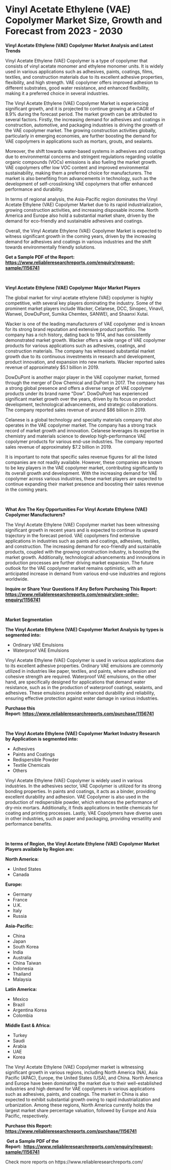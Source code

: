 <p><h1>Vinyl Acetate Ethylene (VAE) Copolymer Market Size, Growth and Forecast from 2023 - 2030</h1></p><p><strong>Vinyl Acetate Ethylene (VAE) Copolymer Market Analysis and Latest Trends</strong></p>
<p><p>Vinyl Acetate Ethylene (VAE) Copolymer is a type of copolymer that consists of vinyl acetate monomer and ethylene monomer units. It is widely used in various applications such as adhesives, paints, coatings, films, textiles, and construction materials due to its excellent adhesive properties, flexibility, and high strength. VAE copolymer offers improved adhesion to different substrates, good water resistance, and enhanced flexibility, making it a preferred choice in several industries.</p><p>The Vinyl Acetate Ethylene (VAE) Copolymer Market is experiencing significant growth, and it is projected to continue growing at a CAGR of 8.9% during the forecast period. The market growth can be attributed to several factors. Firstly, the increasing demand for adhesives and coatings in construction, automotive, and packaging industries is driving the growth of the VAE copolymer market. The growing construction activities globally, particularly in emerging economies, are further boosting the demand for VAE copolymers in applications such as mortars, grouts, and sealants.</p><p>Moreover, the shift towards water-based systems in adhesives and coatings due to environmental concerns and stringent regulations regarding volatile organic compounds (VOCs) emissions is also fueling the market growth. VAE copolymers offer low VOC content and improved environmental sustainability, making them a preferred choice for manufacturers. The market is also benefiting from advancements in technology, such as the development of self-crosslinking VAE copolymers that offer enhanced performance and durability.</p><p>In terms of regional analysis, the Asia-Pacific region dominates the Vinyl Acetate Ethylene (VAE) Copolymer Market due to its rapid industrialization, growing construction activities, and increasing disposable income. North America and Europe also hold a substantial market share, driven by the demand for eco-friendly and sustainable adhesives and coatings.</p><p>Overall, the Vinyl Acetate Ethylene (VAE) Copolymer Market is expected to witness significant growth in the coming years, driven by the increasing demand for adhesives and coatings in various industries and the shift towards environmentally friendly solutions.</p></p>
<p><strong>Get a Sample PDF of the Report:&nbsp; <a href="https://www.reliableresearchreports.com/enquiry/request-sample/1156741">https://www.reliableresearchreports.com/enquiry/request-sample/1156741</a></strong></p>
<p>&nbsp;</p>
<p><strong>Vinyl Acetate Ethylene (VAE) Copolymer Major Market Players</strong></p>
<p><p>The global market for vinyl acetate ethylene (VAE) copolymer is highly competitive, with several key players dominating the industry. Some of the prominent market players include Wacker, Celanese, DCC, Sinopec, Vinavil, Wanwei, DowDuPont, Sumika Chemtex, SANWEI, and Shaanxi Xutai.</p><p>Wacker is one of the leading manufacturers of VAE copolymer and is known for its strong brand reputation and extensive product portfolio. The company has a rich history, dating back to 1914, and has consistently demonstrated market growth. Wacker offers a wide range of VAE copolymer products for various applications such as adhesives, coatings, and construction materials. The company has witnessed substantial market growth due to its continuous investments in research and development, product innovation, and expansion into new markets. Wacker reported sales revenue of approximately $5.1 billion in 2019.</p><p>DowDuPont is another major player in the VAE copolymer market, formed through the merger of Dow Chemical and DuPont in 2017. The company has a strong global presence and offers a diverse range of VAE copolymer products under its brand name "Dow". DowDuPont has experienced significant market growth over the years, driven by its focus on product development, technological advancements, and strategic collaborations. The company reported sales revenue of around $86 billion in 2019.</p><p>Celanese is a global technology and specialty materials company that also operates in the VAE copolymer market. The company has a strong track record of market growth and innovation. Celanese leverages its expertise in chemistry and materials science to develop high-performance VAE copolymer products for various end-use industries. The company reported sales revenue of approximately $7.2 billion in 2019.</p><p>It is important to note that specific sales revenue figures for all the listed companies are not readily available. However, these companies are known to be key players in the VAE copolymer market, contributing significantly to its overall growth and development. With the increasing demand for VAE copolymer across various industries, these market players are expected to continue expanding their market presence and boosting their sales revenue in the coming years.</p></p>
<p>&nbsp;</p>
<p><strong>What Are The Key Opportunities For Vinyl Acetate Ethylene (VAE) Copolymer Manufacturers?</strong></p>
<p><p>The Vinyl Acetate Ethylene (VAE) Copolymer market has been witnessing significant growth in recent years and is expected to continue its upward trajectory in the forecast period. VAE copolymers find extensive applications in industries such as paints and coatings, adhesives, textiles, and construction. The increasing demand for eco-friendly and sustainable products, coupled with the growing construction industry, is boosting the market growth. Additionally, technological advancements and innovations in production processes are further driving market expansion. The future outlook for the VAE copolymer market remains optimistic, with an anticipated increase in demand from various end-use industries and regions worldwide.</p></p>
<p><strong>Inquire or Share Your Questions If Any Before Purchasing This Report: <a href="https://www.reliableresearchreports.com/enquiry/pre-order-enquiry/1156741">https://www.reliableresearchreports.com/enquiry/pre-order-enquiry/1156741</a></strong></p>
<p>&nbsp;</p>
<p><strong>Market Segmentation</strong></p>
<p><strong>The Vinyl Acetate Ethylene (VAE) Copolymer Market Analysis by types is segmented into:</strong></p>
<p><ul><li>Ordinary VAE Emulsions</li><li>Waterproof VAE Emulsions</li></ul></p>
<p><p>Vinyl Acetate Ethylene (VAE) Copolymer is used in various applications due to its excellent adhesive properties. Ordinary VAE emulsions are commonly utilized in industries like paper, textiles, and paints, where adhesion and cohesive strength are required. Waterproof VAE emulsions, on the other hand, are specifically designed for applications that demand water resistance, such as in the production of waterproof coatings, sealants, and adhesives. These emulsions provide enhanced durability and reliability, ensuring effective protection against water damage in various industries.</p></p>
<p><strong>Purchase this Report:&nbsp;<a href="https://www.reliableresearchreports.com/purchase/1156741">https://www.reliableresearchreports.com/purchase/1156741</a></strong></p>
<p>&nbsp;</p>
<p><strong>The Vinyl Acetate Ethylene (VAE) Copolymer Market Industry Research by Application is segmented into:</strong></p>
<p><ul><li>Adhesives</li><li>Paints and Coatings</li><li>Redispersible Powder</li><li>Textile Chemicals</li><li>Others</li></ul></p>
<p><p>Vinyl Acetate Ethylene (VAE) Copolymer is widely used in various industries. In the adhesives sector, VAE Copolymer is utilized for its strong bonding properties. In paints and coatings, it acts as a binder, providing excellent durability and adhesion. VAE Copolymer is also used in the production of redispersible powder, which enhances the performance of dry-mix mortars. Additionally, it finds applications in textile chemicals for coating and printing processes. Lastly, VAE Copolymers have diverse uses in other industries, such as paper and packaging, providing versatility and performance benefits.</p></p>
<p>&nbsp;</p>
<p><strong>In terms of Region, the Vinyl Acetate Ethylene (VAE) Copolymer Market Players available by Region are:</strong></p>
<p>
    <p> <strong> North America: </strong>
        <ul>
            <li>United States</li>
            <li>Canada</li>
        </ul>
        </p> 
    <p> <strong> Europe: </strong>
        <ul>
            <li>Germany</li>
            <li>France</li>
            <li>U.K.</li>
            <li>Italy</li>
            <li>Russia</li>
        </ul>
        </p> 
    <p> <strong> Asia-Pacific: </strong>
        <ul>
            <li>China</li>
            <li>Japan</li>
            <li>South Korea</li>
            <li>India</li>
            <li>Australia</li>
            <li>China Taiwan</li>
            <li>Indonesia</li>
            <li>Thailand</li>
            <li>Malaysia</li>
        </ul>
        </p> 
    <p> <strong> Latin America: </strong>
        <ul>
            <li>Mexico</li>
            <li>Brazil</li>
            <li>Argentina Korea</li>
            <li>Colombia</li>
        </ul>
        </p> 
    <p> <strong> Middle East & Africa: </strong>
        <ul>
            <li>Turkey</li>
            <li>Saudi</li>
            <li>Arabia</li>
            <li>UAE</li>
            <li>Korea</li>
        </ul>
    </p>
    </p>
<p><p>The Vinyl Acetate Ethylene (VAE) Copolymer market is witnessing significant growth in various regions, including North America (NA), Asia Pacific (APAC), Europe, the United States (USA), and China. North America and Europe have been dominating the market due to their well-established industries and high demand for VAE copolymers in various applications such as adhesives, paints, and coatings. The market in China is also expected to exhibit substantial growth owing to rapid industrialization and urbanization. Among these regions, North America currently holds the largest market share percentage valuation, followed by Europe and Asia Pacific, respectively.</p></p>
<p><strong>Purchase this Report: <a href="https://www.reliableresearchreports.com/purchase/1156741">https://www.reliableresearchreports.com/purchase/1156741</a></strong></p>
<p>&nbsp;<strong>Get a Sample PDF of the Report:&nbsp;&nbsp;<a href="https://www.reliableresearchreports.com/enquiry/request-sample/1156741">https://www.reliableresearchreports.com/enquiry/request-sample/1156741</a></strong></p>
<p><strong></strong></p>
<p>Check more reports on https://www.reliableresearchreports.com/</p>